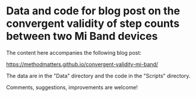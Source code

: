# Data and code for blog post on the convergent validity of step counts between two Mi Band devices 

The content here accompanies the following blog post:

https://methodmatters.github.io/convergent-validity-mi-band/

The data are in the "Data" directory and the code in the "Scripts" directory. 

Comments, suggestions, improvements are welcome!

